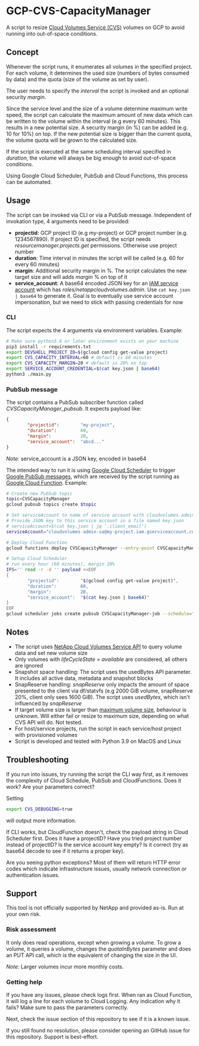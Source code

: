 # GCP-CVS-CapacityManager

A script to resize [Cloud Volumes Service (CVS)](https://cloud.google.com/architecture/partners/netapp-cloud-volumes/overview?hl=en_US) volumes on GCP to avoid running into out-of-space conditions.

## Concept
Whenever the script runs, it enumerates all volumes in the specified project. For each volume, it determines the used size (numbers of bytes consumed by data) and the quota (size of the volume as set by user).

The user  needs to specify the *interval* the script is invoked and an optional security *margin*.

Since the service level and the size of a volume determine maximum write speed, the script can calculate the maximum amount of new data which can be written to the volume within the interval (e.g every 60 minutes). This results in a new potential size. A security margin (in %) can be added (e.g. 10 for 10%) on top. If the new potential size is bigger than the current quota, the volume quota will be grown to the calculated size.

If the script is executed at the same scheduling interval specified in *duration*, the volume will always be big enough to avoid out-of-space conditions.

Using Google Cloud Scheduler, PubSub and Cloud Functions, this process can be automated.

## Usage

The script can be invoked via CLI or via a PubSub message. Independent of invokation type, 4 arguments need to be provided:

* **projectid**: GCP project ID (e.g my-project) or GCP project number (e.g. 1234567890). If project ID is specified, the script needs *resourcemanager.projects.get* permissions. Otherwise use project number
* **duration**: Time interval in minutes the script will be called (e.g. 60 for every 60 minutes)
* **margin**: Additional security margin in %. The script calculates the new target size and will adds *margin* % on top of it
* **service_account**: A base64 encoded JSON key for an [IAM service account](https://cloud.google.com/architecture/partners/netapp-cloud-volumes/api?hl=en_US) which has *roles/netappcloudvolumes.admin*. Use ```cat key.json | base64``` to generate it. Goal is to eventually use service account impersonation, but we need to stick with passing credentials for now

### CLI
The script expects the 4 arguments via environment variables. Example:

```bash
# Make sure python3.6 or later environment exists on your machine
pip3 install -r requirements.txt
export DEVSHELL_PROJECT_ID=$(gcloud config get-value project)
export CVS_CAPACITY_INTERVAL=60 # default is 60 minutes
export CVS_CAPACITY_MARGIN=20 # default is 20% on top
export SERVICE_ACCOUNT_CREDENTIAL=$(cat key.json | base64)
python3 ./main.py
```

### PubSub message

The script contains a PubSub subscriber function called *CVSCapacityManager_pubsub*. It expects payload like:

```json
{
        "projectid":        "my-project",
        "duration":         60,
        "margin":           20,
        "service_account":  "abcd..."
}
```

*Note*: service_account is a JSON key, encoded in base64

The intended way to run it is using [Google Cloud Scheduler](https://cloud.google.com/scheduler) to trigger [Google PubSub messages](https://cloud.google.com/pubsub), which are received by the script running as [Google Cloud Function](https://cloud.google.com/functions). Example:

```bash
# Create new PubSub topic
topic=CVSCapacityManager
gcloud pubsub topics create $topic

# Set serviceAccount to name of service account with cloudvolumes.admin permissions (see https://cloud.google.com/architecture/partners/netapp-cloud-volumes/api?hl=en_US). This can later be used for service account impersonation, but is currently defunct.
# Provide JSON key to this service account in a file named key.json
# serviceAccount=$(cat key.json | jq '.client_email')
serviceAccount="cloudvolumes-admin-sa@my-project.iam.gserviceaccount.com"

# Deploy Cloud Function
gcloud functions deploy CVSCapacityManager --entry-point CVSCapacityManager_pubsub --trigger-topic $topic --runtime=python39 --region=europe-west1 --service-account $serviceAccount

# Setup Cloud Scheduler
# run every hour (60 minutes), margin 20%
IFS='' read -r -d '' payload <<EOF
{
        "projectid":        "$(gcloud config get-value project)",
        "duration":         60,
        "margin":           20,
        "service_account":  "$(cat key.json | base64)"
}
EOF
gcloud scheduler jobs create pubsub CVSCapacityManager-job --schedule="0 * * * *" --time-zone="Etc/UTC" --topic=$topic --message-body=$payload
```

## Notes
* The script uses [NetApp Cloud Volumes Service API](https://cloud.google.com/architecture/partners/netapp-cloud-volumes/api?hl=en_US) to query volume data and set new volume size
* Only volumes with *lifeCycleState = available* are considered, all others are ignored
* Snapshot space handling: The script uses the usedBytes API parameter. It includes all active data, metadata and snapshot blocks
* SnapReserve handling: *snapReserve* only impacts the amount of space presented to the client via df/statvfs (e.g 2000 GiB volume, snapReserve 20%, client only sees 1600 GiB). The script uses *usedBytes*, which isn't influenced by *snapReserve*
* If target volume size is larger than [maximum volume size](https://cloud.google.com/architecture/partners/netapp-cloud-volumes/resource-limits-quotas?hl=en_US), behaviour is unknown. Will either fail or resize to maximum size, depending on what CVS API will do. Not tested.
* For host/service projects, run the script in each service/host project with provisioned volumes
* Script is developed and tested with Python 3.9 on MacOS and Linux

## Troubleshooting
If you run into issues, try running the script the CLI way first, as it removes the complexity of Cloud Schedule, PubSub and CloudFunctions. Does it work? Are your parameters correct?

Setting 
```bash
export CVS_DEBUGGING=true
```
will output more information.

If CLI works, but CloudFunction doesn't, check the payload string in Cloud Scheduler first. Does it have a projectID? Have you tried project number instead of projectID? Is the service account key empty? Is it correct (try as base64 decode to see if it returns a proper key).

Are you seeing python exceptions? Most of them will return HTTP error codes which indicate infrastructure issues, usually network connection or authentication issues.

## Support
This tool is not officially supported by NetApp and provided as-is. Run at your own risk.

### Risk assessment

It only does read operations, except when growing a volume. To grow a volume, it queries a volume, changes the *quotaInBytes* parameter and does an PUT API call, which is the equivalent of changing the size in the UI.

*Note:* Larger volumes incur more monthly costs.

### Getting help
If you have any issues, please check logs first. When ran as Cloud Function, it will log a line for each volume to Cloud Logging. Any indication why it fails? Make sure to pass the parameters correctly.

Next, check the issue section of this repository to see if it is a known issue.

If you still found no resolution, please consider opening an GitHub issue for this repository. Support is best-effort.
